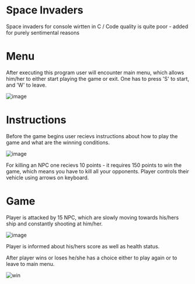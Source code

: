 # Space Invaders
Space invaders for console wirtten in C / Code quality is quite poor - added for purely sentimental reasons

# Menu
After executing this program user will encounter main menu, which allows him/her to either start playing the game or exit.
One has to press 'S' to start, and 'W' to leave.

![image](https://user-images.githubusercontent.com/37414943/60737277-762c5280-9f5a-11e9-9b40-74a86011e63e.png)

# Instructions
Before the game begins user recievs instructions about how to play the game and what are the winning conditions.

![image](https://user-images.githubusercontent.com/37414943/60737306-91975d80-9f5a-11e9-8a44-ee156c5d9ae3.png)

For killing an NPC one recievs 10 points - it requires 150 points to win the game, which means you have to kill 
all your opponents. Player controls their vehicle using arrows on keyboard.

# Game

Player is attacked by 15 NPC, which are slowly moving towards his/hers ship and constantly shooting 
at him/her.

![image](https://user-images.githubusercontent.com/37414943/60737452-20a47580-9f5b-11e9-811f-f000697c971a.png)

Player is informed about his/hers score as well as health status.

After player wins or loses he/she has a choice either to play again or to leave to main menu.

![win](https://user-images.githubusercontent.com/37414943/60737664-e091c280-9f5b-11e9-9192-222b3f43cbab.PNG)

